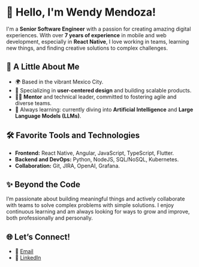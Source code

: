 # 👋 Hello, I'm Wendy Mendoza!

I'm a **Senior Software Engineer** with a passion for creating amazing digital experiences. With over **7 years of experience** in mobile and web development, especially in **React Native**, I love working in teams, learning new things, and finding creative solutions to complex challenges.

## 🚀 A Little About Me

- 🌍 Based in the vibrant Mexico City.
- 🎨 Specializing in **user-centered design** and building scalable products.
- 🧑‍🏫 **Mentor** and technical leader, committed to fostering agile and diverse teams.
- 🌱 Always learning: currently diving into **Artificial Intelligence** and **Large Language Models (LLMs)**.

## 🛠️ Favorite Tools and Technologies

- **Frontend:** React Native, Angular, JavaScript, TypeScript, Flutter.
- **Backend and DevOps:** Python, NodeJS, SQL/NoSQL, Kubernetes.
- **Collaboration:** Git, JIRA, OpenAI, Grafana.

## ✨ Beyond the Code

I’m passionate about building meaningful things and actively collaborate with teams to solve complex problems with simple solutions. I enjoy continuous learning and am always looking for ways to grow and improve, both professionally and personally.

## 🌐 Let’s Connect!

- 💌 [Email](mailto:wmendozaj@gmail.com)
- 🔗 [LinkedIn](https://www.linkedin.com/in/wmendozaj/)
